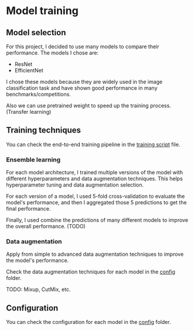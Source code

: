# Model training

## Model selection

For this project, I decided to use many models to compare their performance. The models I chose are:

+ ResNet
+ EfficientNet

I chose these models because they are widely used in the image classification task and have shown good performance in many benchmarks/competitions.

Also we can use pretrained weight to speed up the training process. (Transfer learning)

## Training techniques

You can check the end-to-end training pipeline in the [training script](training-script.ipynb) file.

### Ensemble learning

For each model architecture, I trained multiple versions of the model with different hyperparameters and data augmentation techniques. This helps hyperparameter tuning and data augmentation selection.

For each version of a model, I used 5-fold cross-validation to evaluate the model's performance, and then I aggregated those 5 predictions to get the final performance.

Finally, I used combine the predictions of many different models to improve the overall performance. (TODO)

### Data augmentation

Apply from simple to advanced data augmentation techniques to improve the model's performance.

Check the data augmentation techniques for each model in the [config](config) folder.

TODO: Mixup, CutMix, etc.

## Configuration

You can check the configuration for each model in the [config](config) folder.
